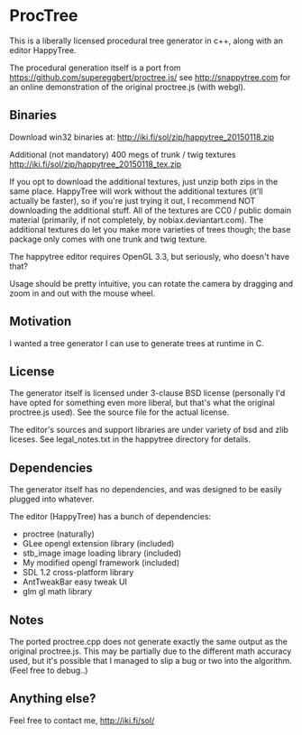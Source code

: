 # ProcTree

This is a liberally licensed procedural tree generator in c++, along with an editor HappyTree.

The procedural generation itself is a port from https://github.com/supereggbert/proctree.js/
see http://snappytree.com for an online demonstration of the original proctree.js (with webgl).

## Binaries

Download win32 binaries at:
http://iki.fi/sol/zip/happytree_20150118.zip

Additional (not mandatory) 400 megs of trunk / twig textures
http://iki.fi/sol/zip/happytree_20150118_tex.zip

If you opt to download the additional textures, just unzip both zips in the same place. HappyTree will work without the additional textures (it'll actually be faster), so if you're just trying it out, I recommend NOT downloading the additional stuff. All of the textures are CC0 / public domain material (primarily, if not completely, by nobiax.deviantart.com). The additional textures do let you make more varieties of trees though; the base package only comes with one trunk and twig texture.

The happytree editor requires OpenGL 3.3, but seriously, who doesn't have that?

Usage should be pretty intuitive, you can rotate the camera by dragging and zoom in and out with the mouse wheel.

## Motivation

I wanted a tree generator I can use to generate trees at runtime in C.

## License

The generator itself is licensed under 3-clause BSD license (personally I'd have opted
for something even more liberal, but that's what the original proctree.js used). See
the source file for the actual license.

The editor's sources and support libraries are under variety of bsd and zlib liceses.
See legal_notes.txt in the happytree directory for details.

## Dependencies

The generator itself has no dependencies, and was designed to be easily plugged into whatever.

The editor (HappyTree) has a bunch of dependencies:

  - proctree (naturally)  
  - GLee opengl extension library (included)
  - stb_image image loading library (included)
  - My modified opengl framework (included)
  - SDL 1.2 cross-platform library
  - AntTweakBar easy tweak UI
  - glm gl math library
  
## Notes

The ported proctree.cpp does not generate exactly the same output as the original proctree.js.
This may be partially due to the different math accuracy used, but it's possible that I
managed to slip a bug or two into the algorithm. (Feel free to debug..)

## Anything else?

Feel free to contact me, http://iki.fi/sol/
  